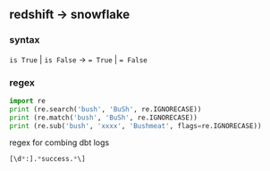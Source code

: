 ## redshift -> snowflake
### syntax
`is True` | `is False` -> `= True` | `= False`

### regex
```python
import re
print (re.search('bush', 'BuSh', re.IGNORECASE))
print (re.match('bush', 'BuSh', re.IGNORECASE))
print (re.sub('bush', 'xxxx', 'Bushmeat', flags=re.IGNORECASE))
```
regex for combing dbt logs
```python
[\d*:].*success.*\]
```

